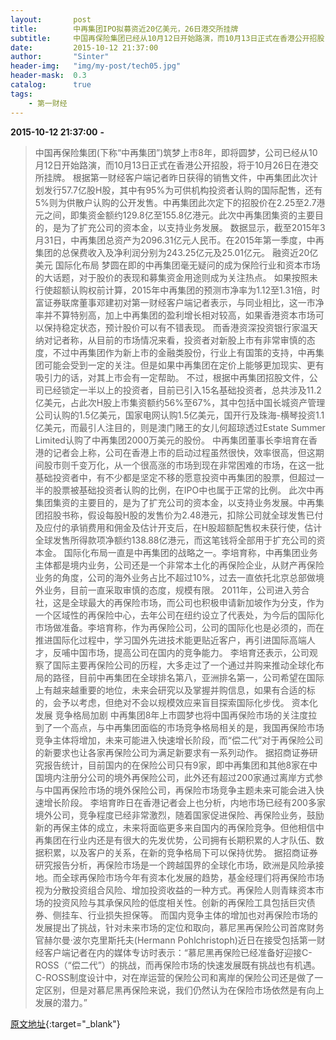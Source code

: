 ```yaml
---
layout:       post
title:        中再集团IPO拟募资近20亿美元，26日港交所挂牌
subtitle:     中国再保险集团已经从10月12日开始路演，而10月13日正式在香港公开招股，将于10月26日在港交所挂牌。
date:         2015-10-12 21:37:00
author:       "Sinter"
header-img:   "img/my-post/tech05.jpg"
header-mask:  0.3
catalog:      true
tags:
    - 第一财经
---
```


**2015-10-12 21:37:00**  **-**

> 中国再保险集团(下称“中再集团”)筑梦上市8年，即将圆梦，公司已经从10月12日开始路演，而10月13日正式在香港公开招股，将于10月26日在港交所挂牌。
根据第一财经客户端记者昨日获得的销售文件，中再集团此次计划发行57.7亿股H股，其中有95%为可供机构投资者认购的国际配售，还有5%则为供散户认购的公开发售。中再集团此次定下的招股价在2.25至2.7港元之间，即集资金额约129.8亿至155.8亿港元。此次中再集团集资的主要目的，是为了扩充公司的资本金，以支持业务发展。
数据显示，截至2015年3月31日，中再集团总资产为2096.31亿元人民币。在2015年第一季度，中再集团的总保费收入及净利润分别为243.25亿元及25.01亿元。
融资近20亿美元 国际化布局
梦圆在即的中再集团毫无疑问的成为保险行业和资本市场的大话题，对于股价的表现和募集资金用途则成为关注热点。
如果按照未行使超额认购权前计算，2015年中再集团的预测市净率为1.12至1.31倍，时富证券联席董事邓建初对第一财经客户端记者表示，与同业相比，这一市净率并不算特别高，加上中再集团的盈利增长相对较高，如果香港资本市场可以保持稳定状态，预计股价可以有不错表现。
而香港资深投资银行家温天纳对记者称，从目前的市场情况来看，投资者对新股上市有非常审慎的态度，不过中再集团作为新上市的金融类股份，行业上有国策的支持，中再集团可能会受到一定的关注。但是如果中再集团在定价上能够更加现实、更有吸引力的话，对其上市会有一定帮助。
不过，根据中再集团招股文件，公司已经锁定一半以上的投资者，目前已引入15名基础投资者，总共涉及11.2亿美元，占此次H股上市集资额约56%至67%，其中包括中国长城资产管理公司认购的1.5亿美元，国家电网认购1.5亿美元，国开行及珠海-横琴投资1.1亿美元，而最引人注目的，则是澳门赌王的女儿何超琼透过Estate Summer Limited认购了中再集团2000万美元的股份。
中再集团董事长李培育在香港的记者会上称，公司在香港上市的启动过程虽然很快，效率很高，但这期间股市则千变万化，从一个很高涨的市场到现在非常困难的市场，在这一批基础投资者中，有不少都是坚定不移的愿意投资中再集团的股票，但超过一半的股票被基础投资者认购的比例，在IPO中也属于正常的比例。
此次中再集团集资的主要目的，是为了扩充公司的资本金，以支持业务发展。中再集团招股书称，假设每股H股的发售价为2.48港元，扣除公司就全球发售已付及应付的承销费用和佣金及估计开支后，在H股超额配售权未获行使，估计全球发售所得款项净额约138.88亿港元，而这笔钱将全部用于扩充公司的资本金。
国际化布局一直是中再集团的战略之一。李培育称，中再集团业务主体都是境内业务，公司还是一个非常本土化的再保险企业，从财产再保险业务的角度，公司的海外业务占比不超过10%，过去一直依托北京总部做境外业务，目前一直采取审慎的态度，规模有限。
2011年，公司进入劳合社，这是全球最大的再保险市场，而公司也积极申请新加坡作为分支，作为一个区域性的再保险中心，去年公司在纽约设立了代表处，为今后的国际化市场做准备。李培育称，作为再保险公司，公司的国际化也是必须的，而在推进国际化过程中，学习国外先进技术能更贴近客户，再引进国际高端人才，反哺中国市场，提高公司在国内的竞争能力。
李培育还表示，公司观察了国际主要再保险公司的历程，大多走过了一个通过并购来推动全球化布局的路径，目前中再集团在全球排名第八，亚洲排名第一，公司希望在国际上有越来越重要的地位，未来会研究以及掌握并购信息，如果有合适的标的，会予以考虑，但绝对不会以规模效应来盲目探索国际化步伐。
资本化发展 竞争格局加剧
中再集团8年上市圆梦也将中国再保险市场的关注度拉到了一个高点，与中再集团面临的市场竞争格局相关的是，我国再保险市场竞争主体将增加，未来可能进入快速增长阶段，而“偿二代”对于再保险公司的新要求也让各家再保险公司为满足新要求有一系列动作。
据招商证券研究报告统计，目前国内的在保险公司只有9家，即中再集团和其他8家在中国境内注册分公司的境外再保险公司，此外还有超过200家通过离岸方式参与中国再保险市场的境外保险公司，再保险市场竞争主题未来可能会进入快速增长阶段。
李培育昨日在香港记者会上也分析，内地市场已经有200多家境外公司，竞争程度已经非常激烈，随着国家促进保险、再保险业务，鼓励新的再保主体的成立，未来将面临更多来自国内的再保险竞争。但他相信中再集团在行业内还是有很大的先发优势，公司拥有长期积累的人才队伍、数据积累，以及客户的关系，在新的竞争格局下可以保持优势。
据招商证券研究报告分析，再保险市场是一个跨越国界的全球化市场，欧洲是风险承接地。而全球再保险市场今年有资本化发展的趋势，基金经理们将再保险市场视为分散投资组合风险、增加投资收益的一种方式。再保险人则青睐资本市场的投资风险与其承保风险的低度相关性。创新的再保险工具包括巨灾债券、侧挂车、行业损失担保等。
而国内竞争主体的增加也对再保险市场的发展提出了挑战，针对未来市场的定位和取向，慕尼黑再保险公司首席财务官赫尔曼·波尔克里斯托夫(Hermann Pohlchristoph)近日在接受包括第一财经客户端记者在内的媒体专访时表示：“慕尼黑再保险已经准备好迎接C-ROSS（“偿二代”）的挑战，而再保险市场的快速发展既有挑战也有机遇。C-ROSS制度设计中，对在岸运营的保险公司和离岸的保险公司还是做了一定区别，但是对慕尼黑再保险来说，我们仍然认为在保险市场依然是有向上发展的潜力。”


[原文地址](http://www.yicai.com/news/4695949.html){:target="_blank"}



